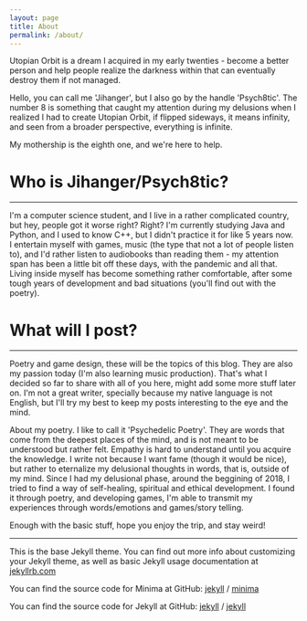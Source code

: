 ```yaml
---
layout: page
title: About
permalink: /about/
---
```

Utopian Orbit is a dream I acquired in my early twenties - become a better person and help people realize the darkness within that can eventually destroy them if not managed.

Hello, you can call me 'Jihanger', but I also go by the handle 'Psych8tic'. The number 8 is something that caught my attention during my delusions when I realized I had to create Utopian Orbit, if flipped sideways, it means infinity, and seen from a broader perspective, everything is infinite.



My mothership is the eighth one, and we're here to help.


<h1>Who is Jihanger/Psych8tic?</h1>
<hr>
I'm a computer science student, and I live in a rather complicated country, but hey, people got it worse right? Right? I'm currently studying Java and Python, and I used to know C++, but I didn't practice it for like 5 years now. I entertain myself with games, music (the type that not a lot of people listen to), and I'd rather listen to audiobooks than reading them - my attention span has been a little bit off these days, with the pandemic and all that. Living inside myself has become something rather comfortable, after some tough years of development and bad situations (you'll find out with the poetry).

<h1>What will I post?</h1>
<hr>
Poetry and game design, these will be the topics of this blog. They are also my passion today (I'm also learning music production). That's what I decided so far to share with all of you here, might add some more stuff later on. I'm not a great writer, specially because my native language is not English, but I'll try my best to keep my posts interesting to the eye and the mind.

About my poetry. I like to call it 'Psychedelic Poetry'. They are words that come from the deepest places of the mind, and is not meant to be understood but rather felt. Empathy is hard to understand until you acquire the knowledge. I write not because I want fame (though it would be nice), but rather to eternalize my delusional thoughts in words, that is, outside of my mind. Since I had my delusional phase, around the beggining of 2018, I tried to  find a way of self-healing, spiritual and ethical development. I found it through poetry, and developing games, I'm able to transmit my experiences through words/emotions and games/story telling.

Enough with the basic stuff, hope you enjoy the trip, and stay weird!
<hr>


>
This is the base Jekyll theme. You can find out more info about customizing your Jekyll theme, as well as basic Jekyll usage documentation at [jekyllrb.com](https://jekyllrb.com/)
>
You can find the source code for Minima at GitHub:
[jekyll][jekyll-organization] /
[minima](https://github.com/jekyll/minima)
>
You can find the source code for Jekyll at GitHub:
[jekyll][jekyll-organization] /
[jekyll](https://github.com/jekyll/jekyll)

>
[jekyll-organization]: https://github.com/jekyll
